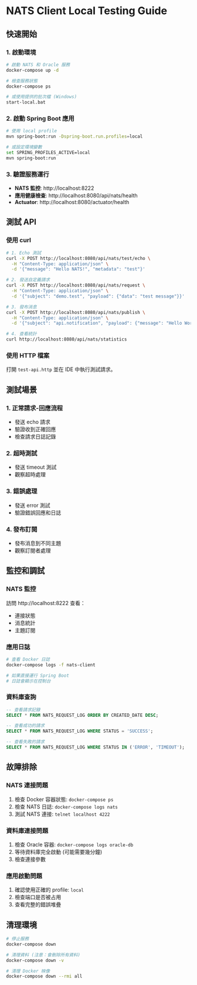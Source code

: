 # NATS Client Local Testing Guide

## 快速開始

### 1. 啟動環境

```bash
# 啟動 NATS 和 Oracle 服務
docker-compose up -d

# 檢查服務狀態
docker-compose ps

# 或使用提供的批次檔 (Windows)
start-local.bat
```

### 2. 啟動 Spring Boot 應用

```bash
# 使用 local profile
mvn spring-boot:run -Dspring-boot.run.profiles=local

# 或設定環境變數
set SPRING_PROFILES_ACTIVE=local
mvn spring-boot:run
```

### 3. 驗證服務運行

- **NATS 監控**: http://localhost:8222
- **應用健康檢查**: http://localhost:8080/api/nats/health
- **Actuator**: http://localhost:8080/actuator/health

## 測試 API

### 使用 curl

```bash
# 1. Echo 測試
curl -X POST http://localhost:8080/api/nats/test/echo \
  -H "Content-Type: application/json" \
  -d '{"message": "Hello NATS!", "metadata": "test"}'

# 2. 發送自定義請求
curl -X POST http://localhost:8080/api/nats/request \
  -H "Content-Type: application/json" \
  -d '{"subject": "demo.test", "payload": {"data": "test message"}}'

# 3. 發布消息
curl -X POST http://localhost:8080/api/nats/publish \
  -H "Content-Type: application/json" \
  -d '{"subject": "api.notification", "payload": {"message": "Hello World"}}'

# 4. 查看統計
curl http://localhost:8080/api/nats/statistics
```

### 使用 HTTP 檔案

打開 `test-api.http` 並在 IDE 中執行測試請求。

## 測試場景

### 1. 正常請求-回應流程
- 發送 echo 請求
- 驗證收到正確回應
- 檢查請求日誌記錄

### 2. 超時測試
- 發送 timeout 測試
- 觀察超時處理

### 3. 錯誤處理
- 發送 error 測試
- 驗證錯誤回應和日誌

### 4. 發布訂閱
- 發布消息到不同主題
- 觀察訂閱者處理

## 監控和調試

### NATS 監控
訪問 http://localhost:8222 查看：
- 連接狀態
- 消息統計
- 主題訂閱

### 應用日誌
```bash
# 查看 Docker 日誌
docker-compose logs -f nats-client

# 如果直接運行 Spring Boot
# 日誌會顯示在控制台
```

### 資料庫查詢
```sql
-- 查看請求記錄
SELECT * FROM NATS_REQUEST_LOG ORDER BY CREATED_DATE DESC;

-- 查看成功的請求
SELECT * FROM NATS_REQUEST_LOG WHERE STATUS = 'SUCCESS';

-- 查看失敗的請求
SELECT * FROM NATS_REQUEST_LOG WHERE STATUS IN ('ERROR', 'TIMEOUT');
```

## 故障排除

### NATS 連接問題
1. 檢查 Docker 容器狀態: `docker-compose ps`
2. 檢查 NATS 日誌: `docker-compose logs nats`
3. 測試 NATS 連接: `telnet localhost 4222`

### 資料庫連接問題
1. 檢查 Oracle 容器: `docker-compose logs oracle-db`
2. 等待資料庫完全啟動 (可能需要幾分鐘)
3. 檢查連接參數

### 應用啟動問題
1. 確認使用正確的 profile: `local`
2. 檢查端口是否被占用
3. 查看完整的錯誤堆疊

## 清理環境

```bash
# 停止服務
docker-compose down

# 清理資料 (注意：會刪除所有資料)
docker-compose down -v

# 清理 Docker 映像
docker-compose down --rmi all
```
